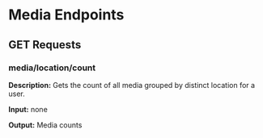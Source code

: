 # Media Endpoints

## GET Requests

### media/location/count

**Description:** Gets the count of all media grouped by distinct location for a user.

**Input:** none

**Output:** Media counts
